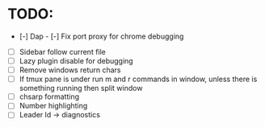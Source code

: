 # TODO: 
- [-] Dap
		- [-] Fix port proxy for chrome debugging 

- [ ] Sidebar follow current file 
- [ ] Lazy plugin disable for debugging
- [ ] Remove windows return chars
- [ ] If tmux pane is under run m and r commands in window, unless there is
			something running then split window
- [ ] chsarp formatting
- [ ] Number highlighting 
- [ ] Leader ld -> diagnostics
